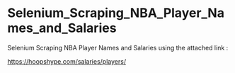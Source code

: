 # Selenium_Scraping_NBA_Player_Names_and_Salaries
Selenium Scraping NBA Player Names and Salaries using the attached link : 

https://hoopshype.com/salaries/players/

